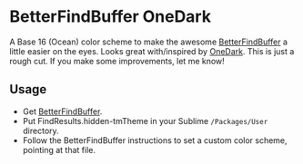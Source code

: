 # BetterFindBuffer OneDark
A Base 16 (Ocean) color scheme to make the awesome [BetterFindBuffer](https://github.com/aziz/BetterFindBuffer)
a little easier on the eyes.
Looks great with/inspired by [OneDark](https://github.com/andresmichel/one-dark-theme).
This is just a rough cut. If you make some improvements, let me know!
## Usage
- Get [BetterFindBuffer](https://github.com/aziz/BetterFindBuffer).
- Put FindResults.hidden-tmTheme in your Sublime `/Packages/User` directory.
- Follow the BetterFindBuffer instructions to set a custom color scheme,
pointing at that file.
